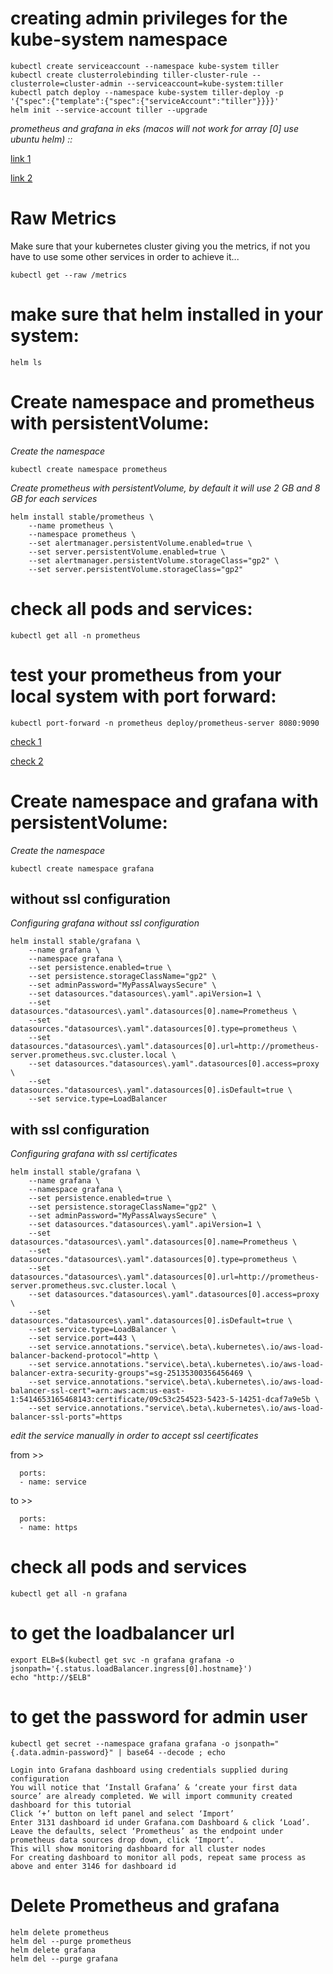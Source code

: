 # creating admin privileges for the kube-system namespace
```
kubectl create serviceaccount --namespace kube-system tiller
kubectl create clusterrolebinding tiller-cluster-rule --clusterrole=cluster-admin --serviceaccount=kube-system:tiller
kubectl patch deploy --namespace kube-system tiller-deploy -p '{"spec":{"template":{"spec":{"serviceAccount":"tiller"}}}}'      
helm init --service-account tiller --upgrade
```

*prometheus and grafana in eks (macos will not work for array [0] use ubuntu helm) ::*

[link 1](https://eksworkshop.com/monitoring/cleanup/)

[link 2](https://docs.aws.amazon.com/eks/latest/userguide/prometheus.html)


# Raw Metrics
Make sure that your kubernetes cluster giving you the metrics, if not you have to use some other services in order to achieve it...
```
kubectl get --raw /metrics
```

# make sure that helm installed in your system:
```
helm ls
```

# Create namespace and prometheus with persistentVolume:
*Create the namespace*

```
kubectl create namespace prometheus
```

*Create prometheus with persistentVolume, by default it will use 2 GB and 8 GB for each services*
```
helm install stable/prometheus \
    --name prometheus \
    --namespace prometheus \
    --set alertmanager.persistentVolume.enabled=true \
    --set server.persistentVolume.enabled=true \
    --set alertmanager.persistentVolume.storageClass="gp2" \
    --set server.persistentVolume.storageClass="gp2"
```

# check all pods and services:
```
kubectl get all -n prometheus
```

# test your prometheus from your local system with port forward:
```
kubectl port-forward -n prometheus deploy/prometheus-server 8080:9090
```

[check 1](http://127.0.0.1:8080/)

[check 2](http://127.0.0.1:8080/targets)



# Create namespace and grafana with persistentVolume:
*Create the namespace*
```
kubectl create namespace grafana
```

## without ssl configuration
*Configuring grafana without ssl configuration*

```
helm install stable/grafana \
    --name grafana \
    --namespace grafana \
    --set persistence.enabled=true \
    --set persistence.storageClassName="gp2" \
    --set adminPassword="MyPassAlwaysSecure" \
    --set datasources."datasources\.yaml".apiVersion=1 \
    --set datasources."datasources\.yaml".datasources[0].name=Prometheus \
    --set datasources."datasources\.yaml".datasources[0].type=prometheus \
    --set datasources."datasources\.yaml".datasources[0].url=http://prometheus-server.prometheus.svc.cluster.local \
    --set datasources."datasources\.yaml".datasources[0].access=proxy \
    --set datasources."datasources\.yaml".datasources[0].isDefault=true \
    --set service.type=LoadBalancer
```

## with ssl configuration
*Configuring grafana with ssl certificates*

```
helm install stable/grafana \
    --name grafana \
    --namespace grafana \
    --set persistence.enabled=true \
    --set persistence.storageClassName="gp2" \
    --set adminPassword="MyPassAlwaysSecure" \
    --set datasources."datasources\.yaml".apiVersion=1 \
    --set datasources."datasources\.yaml".datasources[0].name=Prometheus \
    --set datasources."datasources\.yaml".datasources[0].type=prometheus \
    --set datasources."datasources\.yaml".datasources[0].url=http://prometheus-server.prometheus.svc.cluster.local \
    --set datasources."datasources\.yaml".datasources[0].access=proxy \
    --set datasources."datasources\.yaml".datasources[0].isDefault=true \
    --set service.type=LoadBalancer \
    --set service.port=443 \
    --set service.annotations."service\.beta\.kubernetes\.io/aws-load-balancer-backend-protocol"=http \
    --set service.annotations."service\.beta\.kubernetes\.io/aws-load-balancer-extra-security-groups"=sg-25135300356456469 \
    --set service.annotations."service\.beta\.kubernetes\.io/aws-load-balancer-ssl-cert"=arn:aws:acm:us-east-1:5414653165468143:certificate/09c53c254523-5423-5-14251-dcaf7a9e5b \
    --set service.annotations."service\.beta\.kubernetes\.io/aws-load-balancer-ssl-ports"=https
```

*edit the service manually in order to accept ssl ceertificates*


from >>
```
  ports:
  - name: service
```

to >>
```
  ports:
  - name: https
```


# check all pods and services
```
kubectl get all -n grafana
```

# to get the loadbalancer url
```
export ELB=$(kubectl get svc -n grafana grafana -o jsonpath='{.status.loadBalancer.ingress[0].hostname}')
echo "http://$ELB"
```

# to get the password for admin user
```
kubectl get secret --namespace grafana grafana -o jsonpath="{.data.admin-password}" | base64 --decode ; echo
```


```
Login into Grafana dashboard using credentials supplied during configuration
You will notice that ‘Install Grafana’ & ‘create your first data source’ are already completed. We will import community created dashboard for this tutorial
Click ‘+’ button on left panel and select ‘Import’
Enter 3131 dashboard id under Grafana.com Dashboard & click ‘Load’.
Leave the defaults, select ‘Prometheus’ as the endpoint under prometheus data sources drop down, click ‘Import’.
This will show monitoring dashboard for all cluster nodes
For creating dashboard to monitor all pods, repeat same process as above and enter 3146 for dashboard id
```


# Delete Prometheus and grafana

```
helm delete prometheus
helm del --purge prometheus
helm delete grafana
helm del --purge grafana
```
